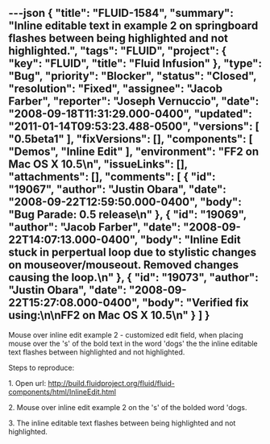 ---json
{
  "title": "FLUID-1584",
  "summary": "Inline editable text in example 2 on springboard flashes between being highlighted and not highlighted.",
  "tags": "FLUID",
  "project": {
    "key": "FLUID",
    "title": "Fluid Infusion"
  },
  "type": "Bug",
  "priority": "Blocker",
  "status": "Closed",
  "resolution": "Fixed",
  "assignee": "Jacob Farber",
  "reporter": "Joseph Vernuccio",
  "date": "2008-09-18T11:31:29.000-0400",
  "updated": "2011-01-14T09:53:23.488-0500",
  "versions": [
    "0.5beta1"
  ],
  "fixVersions": [],
  "components": [
    "Demos",
    "Inline Edit"
  ],
  "environment": "FF2 on Mac OS X 10.5\n",
  "issueLinks": [],
  "attachments": [],
  "comments": [
    {
      "id": "19067",
      "author": "Justin Obara",
      "date": "2008-09-22T12:59:50.000-0400",
      "body": "Bug Parade: 0.5 release\n"
    },
    {
      "id": "19069",
      "author": "Jacob Farber",
      "date": "2008-09-22T14:07:13.000-0400",
      "body": "Inline Edit stuck in perpertual loop due to stylistic changes on mouseover/mouseout. Removed changes causing the loop.\n"
    },
    {
      "id": "19073",
      "author": "Justin Obara",
      "date": "2008-09-22T15:27:08.000-0400",
      "body": "Verified fix using:\n\nFF2 on Mac OS X 10.5\n"
    }
  ]
}
---
Mouse over inline edit example 2 - customized edit field, when placing mouse over the 's' of the bold text in the word 'dogs' the the inline editable text flashes between highlighted and not highlighted.&#x20;

Steps to reproduce:&#x20;

1\. Open url: <http://build.fluidproject.org/fluid/fluid-components/html/InlineEdit.html>

2\. Mouse over inline edit example 2 on the 's' of the bolded word 'dogs.&#x20;

3\. The inline editable text flashes between being highlighted and not highlighted.&#x20;

        